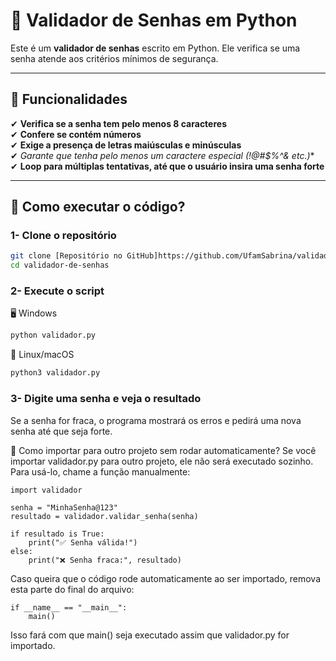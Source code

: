 # 🔐 Validador de Senhas em Python
Este é um **validador de senhas** escrito em Python. Ele verifica se uma senha atende aos critérios mínimos de segurança.

---

## 📌 Funcionalidades
✔ **Verifica se a senha tem pelo menos 8 caracteres**  
✔ **Confere se contém números**  
✔ **Exige a presença de letras maiúsculas e minúsculas**  
✔ **Garante que tenha pelo menos um caractere especial (!@#$%^&* etc.)**  
✔ **Loop para múltiplas tentativas, até que o usuário insira uma senha forte**  

---

## 🔧 Como executar o código?

### 1- **Clone o repositório**
```bash
git clone [Repositório no GitHub]https://github.com/UfamSabrina/validador-de-senha.git
cd validador-de-senhas
```
### 2- Execute o script
🖥️ Windows
```bash
python validador.py
```
🐧 Linux/macOS
```bash
python3 validador.py
```
### 3- Digite uma senha e veja o resultado
Se a senha for fraca, o programa mostrará os erros e pedirá uma nova senha até que seja forte.

📌 Como importar para outro projeto sem rodar automaticamente?
Se você importar validador.py para outro projeto, ele não será executado sozinho. Para usá-lo, chame a função manualmente:

```
import validador

senha = "MinhaSenha@123"
resultado = validador.validar_senha(senha)

if resultado is True:
    print("✅ Senha válida!")
else:
    print("❌ Senha fraca:", resultado)
```
Caso queira que o código rode automaticamente ao ser importado, remova esta parte do final do arquivo:

```
if __name__ == "__main__":
    main()
```
Isso fará com que main() seja executado assim que validador.py for importado.


